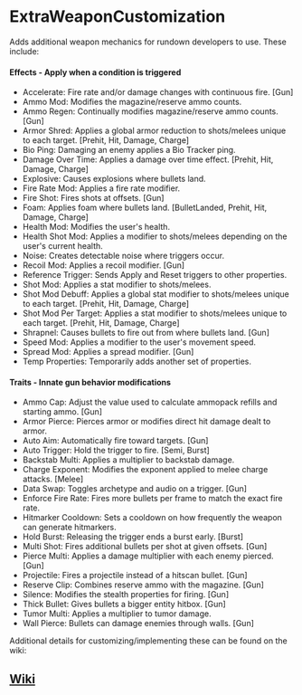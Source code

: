 # ExtraWeaponCustomization

Adds additional weapon mechanics for rundown developers to use. These include:

#### Effects - Apply when a condition is triggered
- Accelerate: Fire rate and/or damage changes with continuous fire. [Gun]
- Ammo Mod: Modifies the magazine/reserve ammo counts.
- Ammo Regen: Continually modifies magazine/reserve ammo counts. [Gun]
- Armor Shred: Applies a global armor reduction to shots/melees unique to each target. [Prehit, Hit, Damage, Charge]
- Bio Ping: Damaging an enemy applies a Bio Tracker ping.
- Damage Over Time: Applies a damage over time effect. [Prehit, Hit, Damage, Charge]
- Explosive: Causes explosions where bullets land.
- Fire Rate Mod: Applies a fire rate modifier.
- Fire Shot: Fires shots at offsets. [Gun]
- Foam: Applies foam where bullets land. [BulletLanded, Prehit, Hit, Damage, Charge]
- Health Mod: Modifies the user's health.
- Health Shot Mod: Applies a modifier to shots/melees depending on the user's current health.
- Noise: Creates detectable noise where triggers occur.
- Recoil Mod: Applies a recoil modifier. [Gun]
- Reference Trigger: Sends Apply and Reset triggers to other properties.
- Shot Mod: Applies a stat modifier to shots/melees.
- Shot Mod Debuff: Applies a global stat modifier to shots/melees unique to each target. [Prehit, Hit, Damage, Charge]
- Shot Mod Per Target: Applies a stat modifier to shots/melees unique to each target. [Prehit, Hit, Damage, Charge]
- Shrapnel: Causes bullets to fire out from where bullets land. [Gun]
- Speed Mod: Applies a modifier to the user's movement speed.
- Spread Mod: Applies a spread modifier. [Gun]
- Temp Properties: Temporarily adds another set of properties.

#### Traits - Innate gun behavior modifications
- Ammo Cap: Adjust the value used to calculate ammopack refills and starting ammo. [Gun]
- Armor Pierce: Pierces armor or modifies direct hit damage dealt to armor.
- Auto Aim: Automatically fire toward targets. [Gun]
- Auto Trigger: Hold the trigger to fire. [Semi, Burst]
- Backstab Multi: Applies a multiplier to backstab damage.
- Charge Exponent: Modifies the exponent applied to melee charge attacks. [Melee]
- Data Swap: Toggles archetype and audio on a trigger. [Gun]
- Enforce Fire Rate: Fires more bullets per frame to match the exact fire rate.
- Hitmarker Cooldown: Sets a cooldown on how frequently the weapon can generate hitmarkers.
- Hold Burst: Releasing the trigger ends a burst early. [Burst]
- Multi Shot: Fires additional bullets per shot at given offsets. [Gun]
- Pierce Multi: Applies a damage multiplier with each enemy pierced. [Gun]
- Projectile: Fires a projectile instead of a hitscan bullet. [Gun]
- Reserve Clip: Combines reserve ammo with the magazine. [Gun]
- Silence: Modifies the stealth properties for firing. [Gun]
- Thick Bullet: Gives bullets a bigger entity hitbox. [Gun]
- Tumor Multi: Applies a multiplier to tumor damage.
- Wall Pierce: Bullets can damage enemies through walls. [Gun]

Additional details for customizing/implementing these can be found on the wiki:

## [Wiki](https://github.com/Dinorush/ExtraWeaponCustomization/wiki)
